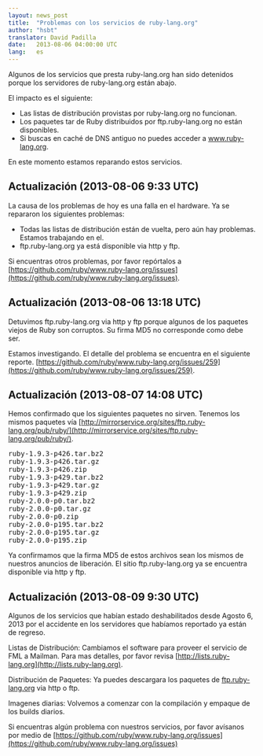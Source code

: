 ```yaml
---
layout: news_post
title:  "Problemas con los servicios de ruby-lang.org"
author: "hsbt"
translator: David Padilla
date:   2013-08-06 04:00:00 UTC
lang:   es
---
```


Algunos de los servicios que presta ruby-lang.org han sido detenidos porque
los servidores de ruby-lang.org están abajo.

El impacto es el siguiente:

 * Las listas de distribución provistas por ruby-lang.org no funcionan.
 * Los paquetes tar de Ruby distribuidos por ftp.ruby-lang.org no están disponibles.
 * Si buscas en caché de DNS antiguo no puedes acceder a www.ruby-lang.org.

En este momento estamos reparando estos servicios.

## Actualización (2013-08-06 9:33 UTC)

La causa de los problemas de hoy es una falla en el hardware.
Ya se repararon los siguientes problemas:

 * Todas las listas de distribución están de vuelta, pero aún hay problemas. Estamos trabajando en el.
 * ftp.ruby-lang.org ya está disponible via http y ftp.

Si encuentras otros problemas, por favor repórtalos a
[https://github.com/ruby/www.ruby-lang.org/issues](https://github.com/ruby/www.ruby-lang.org/issues).

## Actualización (2013-08-06 13:18 UTC)

Detuvimos ftp.ruby-lang.org via http y ftp porque algunos de los paquetes viejos
de Ruby son corruptos. Su firma MD5 no corresponde como debe ser.

Estamos investigando. El detalle del problema se encuentra en el siguiente reporte.
[https://github.com/ruby/www.ruby-lang.org/issues/259](https://github.com/ruby/www.ruby-lang.org/issues/259).

## Actualización (2013-08-07 14:08 UTC)

Hemos confirmado que los siguientes paquetes no sirven. Tenemos los mismos paquetes vía
[http://mirrorservice.org/sites/ftp.ruby-lang.org/pub/ruby/](http://mirrorservice.org/sites/ftp.ruby-lang.org/pub/ruby/).

<pre>
ruby-1.9.3-p426.tar.bz2
ruby-1.9.3-p426.tar.gz
ruby-1.9.3-p426.zip
ruby-1.9.3-p429.tar.bz2
ruby-1.9.3-p429.tar.gz
ruby-1.9.3-p429.zip
ruby-2.0.0-p0.tar.bz2
ruby-2.0.0-p0.tar.gz
ruby-2.0.0-p0.zip
ruby-2.0.0-p195.tar.bz2
ruby-2.0.0-p195.tar.gz
ruby-2.0.0-p195.zip
</pre>

Ya confirmamos que la firma MD5 de estos archivos sean los mismos de nuestros anuncios
de liberación. El sitio ftp.ruby-lang.org ya se encuentra disponible via http y ftp.

## Actualización (2013-08-09 9:30 UTC)

Algunos de los servicios que habían estado deshabilitados desde Agosto 6, 2013 por
el accidente en los servidores que habíamos reportado ya están de regreso.

Listas de Distribución: Cambiamos el software para proveer el servicio de FML
a Mailman. Para mas detalles, por favor revisa
[http://lists.ruby-lang.org](http://lists.ruby-lang.org).

Distribución de Paquetes: Ya puedes descargara los paquetes de
[ftp.ruby-lang.org](http://ftp.ruby-lang.org)
via http o ftp.

Imagenes diarias: Volvemos a comenzar con la compilación y empaque de los
builds diarios.

Si encuentras algún problema con nuestros servicios, por favor avísanos por medio
de
[https://github.com/ruby/www.ruby-lang.org/issues](https://github.com/ruby/www.ruby-lang.org/issues)
